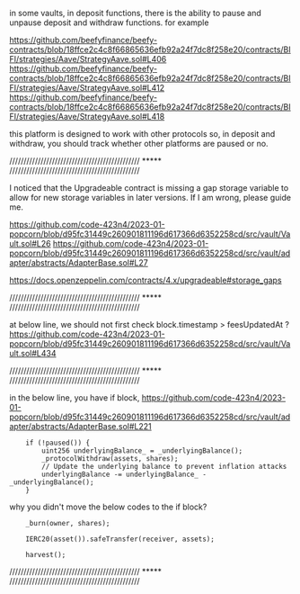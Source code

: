 in some vaults, in deposit functions, there is the ability to pause and unpause deposit and withdraw functions.
for example 

https://github.com/beefyfinance/beefy-contracts/blob/18ffce2c4c8f66865636efb92a24f7dc8f258e20/contracts/BIFI/strategies/Aave/StrategyAave.sol#L406
https://github.com/beefyfinance/beefy-contracts/blob/18ffce2c4c8f66865636efb92a24f7dc8f258e20/contracts/BIFI/strategies/Aave/StrategyAave.sol#L412
https://github.com/beefyfinance/beefy-contracts/blob/18ffce2c4c8f66865636efb92a24f7dc8f258e20/contracts/BIFI/strategies/Aave/StrategyAave.sol#L418

this platform is designed to work with other protocols so, in deposit and withdraw, you should track whether other platforms are paused or no.

////////////////////////////////////////////// ***** //////////////////////////////////////////////

I noticed that the Upgradeable contract is missing a gap storage variable to allow for new storage variables in later versions.  If I am wrong, please guide me.

https://github.com/code-423n4/2023-01-popcorn/blob/d95fc31449c260901811196d617366d6352258cd/src/vault/Vault.sol#L26
https://github.com/code-423n4/2023-01-popcorn/blob/d95fc31449c260901811196d617366d6352258cd/src/vault/adapter/abstracts/AdapterBase.sol#L27

https://docs.openzeppelin.com/contracts/4.x/upgradeable#storage_gaps

////////////////////////////////////////////// ***** //////////////////////////////////////////////

at below line, we should not first check block.timestamp > feesUpdatedAt ?
https://github.com/code-423n4/2023-01-popcorn/blob/d95fc31449c260901811196d617366d6352258cd/src/vault/Vault.sol#L434

////////////////////////////////////////////// ***** //////////////////////////////////////////////

in the below line, you have if block, 
https://github.com/code-423n4/2023-01-popcorn/blob/d95fc31449c260901811196d617366d6352258cd/src/vault/adapter/abstracts/AdapterBase.sol#L221

        if (!paused()) {
            uint256 underlyingBalance_ = _underlyingBalance();  
            _protocolWithdraw(assets, shares);
            // Update the underlying balance to prevent inflation attacks
            underlyingBalance -= underlyingBalance_ - _underlyingBalance();
        }

why you didn't move the below codes to the if block?

        _burn(owner, shares);

        IERC20(asset()).safeTransfer(receiver, assets);

        harvest();

////////////////////////////////////////////// ***** //////////////////////////////////////////////